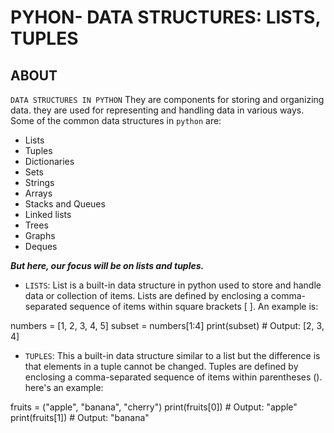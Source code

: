 # PYHON- DATA STRUCTURES: LISTS, TUPLES

## ABOUT

`DATA STRUCTURES IN PYTHON`
They are components for storing and organizing data. they are used for representing and handling data in various ways. Some of the common data structures in `python` are:

- Lists
- Tuples
- Dictionaries
- Sets
- Strings
- Arrays
- Stacks and Queues
- Linked lists 
- Trees
- Graphs
- Deques <br>

***But here, our focus will be on lists and tuples.***

+ `LISTS`: List is a built-in data structure in python used to store and handle data or collection of items. Lists are defined by enclosing a comma-separated sequence of items within square brackets [ ]. An example is:

numbers = [1, 2, 3, 4, 5]
subset = numbers[1:4]
print(subset)  # Output: [2, 3, 4]

+ `TUPLES`: This a built-in data structure similar to a list but the difference is that elements in a tuple cannot be changed. Tuples are defined by enclosing a comma-separated sequence of items within parentheses (). here's an example:

fruits = ("apple", "banana", "cherry")
print(fruits[0])  # Output: "apple"
print(fruits[1])  # Output: "banana"


